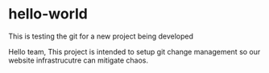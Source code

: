 # hello-world
This is testing the git for a new project being developed

Hello team,
This project is intended to setup git change management so our website infrastrucutre can mitigate chaos.
